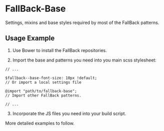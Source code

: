 FallBack-Base
=============

Settings, mixins and base styles required by most of the FallBack patterns.


Usage Example
-------------

1. Use Bower to install the FallBack repositories.

2. Import the base and patterns you need into you main scss stylesheet:

```
// ... 

$fallback--base-font-size: 10px !default;
// Or import a local settings file

@import "path/to/fallback-base";
// Import other FallBack patterns.

// ... 
```

3. Incorporate the JS files you need into your build script.

More detailed examples to follow.